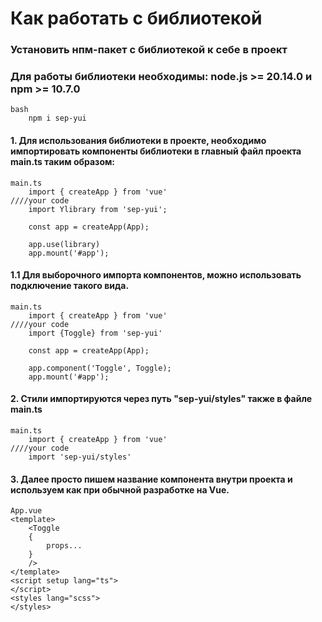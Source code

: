 # Как работать с библиотекой

### Установить нпм-пакет с библиотекой к себе в проект
### Для работы библиотеки необходимы: node.js >= 20.14.0 и npm >= 10.7.0 

``` 
bash
    npm i sep-yui
```

#### 1. Для использования библиотеки в проекте, необходимо импортировать компоненты библиотеки в главный файл проекта main.ts таким образом:
```
main.ts
    import { createApp } from 'vue'
////your code
    import Ylibrary from 'sep-yui';

    const app = createApp(App);

    app.use(library)
    app.mount('#app');
```
#### 1.1 Для выборочного импорта компонентов, можно использовать подключение такого вида.
```
main.ts
    import { createApp } from 'vue'
////your code
    import {Toggle} from 'sep-yui'

    const app = createApp(App);

    app.component('Toggle', Toggle);
    app.mount('#app');
```
#### 2. Стили импортируются через путь "sep-yui/styles" также в файле main.ts
```
main.ts
    import { createApp } from 'vue'
////your code
    import 'sep-yui/styles'
```
#### 3. Далее просто пишем название компонента внутри проекта и используем как при обычной разработке на Vue. 
```
App.vue
<template>
    <Toggle 
    {
        props...
    }
    />
</template>
<script setup lang="ts">
</script>
<styles lang="scss">
</styles>
```